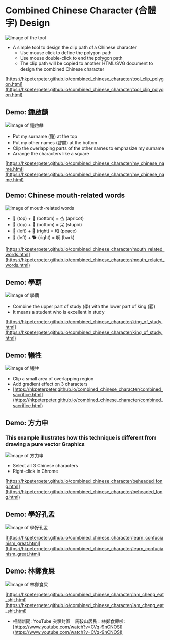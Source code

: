 # Combined Chinese Character (合體字) Design

![Image of the tool](screenshots/tool_to_find_clip_path_polygon.png)

- A simple tool to design the clip path of a Chinese character
    - Use mouse click to define the polygon path
    - Use mouse double-click to end the polygon path
    - The clip path will be copied to another HTML/SVG document to design the combined Chinese character

[https://hkpeterpeter.github.io/combined_chinese_character/tool_clip_polygon.html](https://hkpeterpeter.github.io/combined_chinese_character/tool_clip_polygon.html)

## Demo: 鍾啟麟

![Image of 鍾啟麟](screenshots/my_chinese_name_square.png)

- Put my surname (鍾) at the top
- Put my other names (啓麟) at the bottom
- Clip the overlapping parts of the other names to emphasize my surname
- Arrange the characters like a square

[https://hkpeterpeter.github.io/combined_chinese_character/my_chinese_name.html](https://hkpeterpeter.github.io/combined_chinese_character/my_chinese_name.html)

## Demo: Chinese mouth-related words 

![Image of mouth-related words](screenshots/mouth_related_words.png)

- 🌲 (top)  + 👄 (bottom) = 杏 (apricot) 
- 👄 (top)  + 🌲 (bottom) = 呆 (stupid)
- 🌾 (left) + 👄 (right)  = 和 (peace)
- 👄 (left) + 🐕 (right)  = 吠 (bark)

[https://hkpeterpeter.github.io/combined_chinese_character/mouth_related_words.html](https://hkpeterpeter.github.io/combined_chinese_character/mouth_related_words.html)


## Demo: 學覇

![Image of 學覇](screenshots/king_of_study.png)

- Combine the upper part of study (學) with the lower part of king (覇)
- It means a student who is excellent in study

[https://hkpeterpeter.github.io/combined_chinese_character/king_of_study.html](https://hkpeterpeter.github.io/combined_chinese_character/king_of_study.html)


## Demo: 犧牲

![Image of 犧牲](screenshots/combined_sacrifice.png)

- Clip a small area of overlapping region
- Add gradient effect on 3 characters
- [https://hkpeterpeter.github.io/combined_chinese_character/combined_sacrifice.html](https://hkpeterpeter.github.io/combined_chinese_character/combined_sacrifice.html)

## Demo: 方力申

### This example illustrates how this technique is different from drawing a pure vector Graphics

![Image of 方力申](screenshots/beheaded_fong.png)


- Select all 3 Chinese characters 
- Right-click in Chrome

[https://hkpeterpeter.github.io/combined_chinese_character/beheaded_fong.html](https://hkpeterpeter.github.io/combined_chinese_character/beheaded_fong.html)


## Demo: 學好孔孟

![Image of 學好孔孟](screenshots/learn_confucianism_great.png)


[https://hkpeterpeter.github.io/combined_chinese_character/learn_confucianism_great.html](https://hkpeterpeter.github.io/combined_chinese_character/learn_confucianism_great.html)

## Demo: 林鄭食屎

![Image of 林鄭食屎](screenshots/lam_cheng_eat_shit.png)


[https://hkpeterpeter.github.io/combined_chinese_character/lam_cheng_eat_shit.html](https://hkpeterpeter.github.io/combined_chinese_character/lam_cheng_eat_shit.html)

- 相關新聞: YouTube 突擊封區　馬鞍山居民：林鄭食屎啦: [https://www.youtube.com/watch?v=CVq-9nCNOSI](https://www.youtube.com/watch?v=CVq-9nCNOSI)






 

